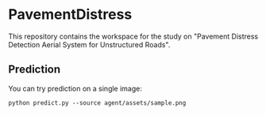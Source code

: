 # PavementDistress
 This repository contains the workspace for the study on "Pavement Distress Detection Aerial System for Unstructured Roads".

## Prediction
You can try prediction on a single image:

```
python predict.py --source agent/assets/sample.png
```